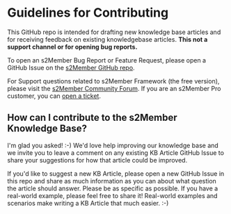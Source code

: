 # Guidelines for Contributing

This GitHub repo is intended for drafting new knowledge base articles and for receiving feedback on existing knowledgebase articles. **This not a support channel or for opening bug reports.**

To open an s2Member Bug Report or Feature Request, please open a GitHub Issue on the [s2Member GitHub repo](https://github.com/websharks/s2member/issues/).

For Support questions related to s2Member Framework (the free version), please visit the [s2Member Community Forum](http://wordpress.org/support/plugin/s2member). If you are an s2Member Pro customer, you can [open a ticket](https://www.websharks-inc.com/support/?product=s2member).

## How can I contribute to the s2Member Knowledge Base?

I'm glad you asked! :-) We'd love help improving our knowledge base and we invite you to leave a comment on any existing KB Article GitHub Issue to share your suggestions for how that article could be improved.

If you'd like to suggest a new KB Article, please open a new GitHub Issue in this repo and share as much information as you can about what question the article should answer. Please be as specific as possible. If you have a real-world example, please feel free to share it! Real-world examples and scenarios make writing a KB Article that much easier. :-)
